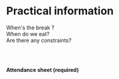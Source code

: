 <!-- .slide: class="center" -->

# Practical information

<p class="center">
When's the break ? <br/>
When do we eat? <br/>
Are there any constraints? <br/>
</p>
<br><br>

**Attendance sheet (required)** <!-- .element: class="center" -->
